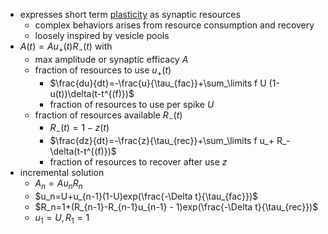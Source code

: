 + expresses short term [plasticity](../Plasticity/Plasticity.md) as synaptic resources
	+ complex behaviors arises from resource consumption and recovery
	+ loosely inspired by vesicle pools
+ $A(t)=Au_+(t)R_-(t)$ with
	+ max amplitude or synaptic efficacy $A$
	+ fraction of resources to use $u_+(t)$
		+ $\frac{du}{dt}=-\frac{u}{\tau_{fac}}+\sum_\limits f U (1-u(t))\delta(t-t^{(f)})$
		+ fraction of resources to use per spike $U$
	+ fraction of resources available $R_-(t)$
		+ $R_-(t)=1-z(t)$
		+ $\frac{dz}{dt}=-\frac{z}{\tau_{rec}}+\sum_\limits f u_+ R_- \delta(t-t^{(f)})$
		+ fraction of resources to recover after use $z$
+ incremental solution
	+ $A_n=Au_nR_n$
	+ $u_n=U+u_{n-1}(1-U)exp(\frac{-\Delta t}{\tau_{fac}})$
	+ $R_n=1+(R_{n-1}-R_{n-1}u_{n-1} - 1)exp(\frac{-\Delta t}{\tau_{rec}})$
	+ $u_1=U, R_1=1$
